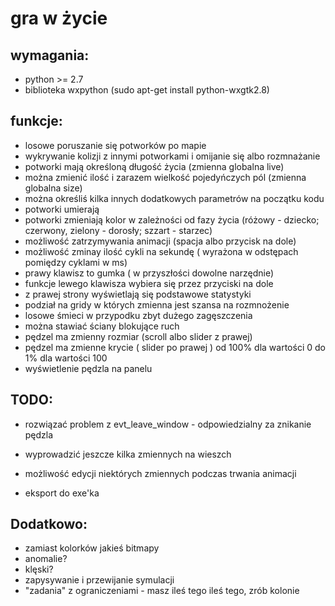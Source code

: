 gra w życie
===========

wymagania:
---------
* python >= 2.7
* biblioteka wxpython (sudo apt-get install python-wxgtk2.8)

funkcje:
---------
* losowe poruszanie się potworków po mapie
* wykrywanie kolizji z innymi potworkami i omijanie się albo rozmnażanie
* potworki mają określoną długość życia (zmienna globalna live)
* można zmienić ilość i zarazem wielkość pojedyńczych pól (zmienna globalna size)
* można określiś kilka innych dodatkowych parametrów na początku kodu
* potworki umierają
* potworki zmieniają kolor w zależności od fazy życia (różowy - dziecko; czerwony, zielony - dorosły; szzart - starzec)
* możliwość zatrzymywania animacji (spacja albo przycisk na dole)
* możliwość zminay ilość cykli na sekundę ( wyrażona w odstępach pomiędzy cyklami w ms)
* prawy klawisz to gumka ( w przyszłości dowolne narzędnie)
* funkcje lewego klawisza wybiera się przez przyciski na dole
* z prawej strony wyświetlają się podstawowe statystyki 
* podział na gridy w których zmienna jest szansa na rozmnożenie
* losowe śmieci w przypodku zbyt dużego zagęszczenia
* można stawiać ściany blokujące ruch
* pędzel ma zmienny rozmiar (scroll albo slider z prawej)
* pędzel ma zmienne krycie  ( slider po prawej ) od 100% dla wartości 0 do 1% dla wartości 100
* wyświetlenie pędzla na panelu

TODO:
--------
* rozwiązać problem z evt_leave_window - odpowiedzialny za znikanie pędzla
* wyprowadzić jeszcze kilka zmiennych na wieszch
* możliwość edycji niektórych zmiennych podczas trwania animacji

* eksport do exe'ka


Dodatkowo:
-----------

* zamiast kolorków jakieś bitmapy
* anomalie?
* klęski?
* zapysywanie i przewijanie symulacji
* "zadania" z ograniczeniami - masz ileś tego ileś tego, zrób kolonie
